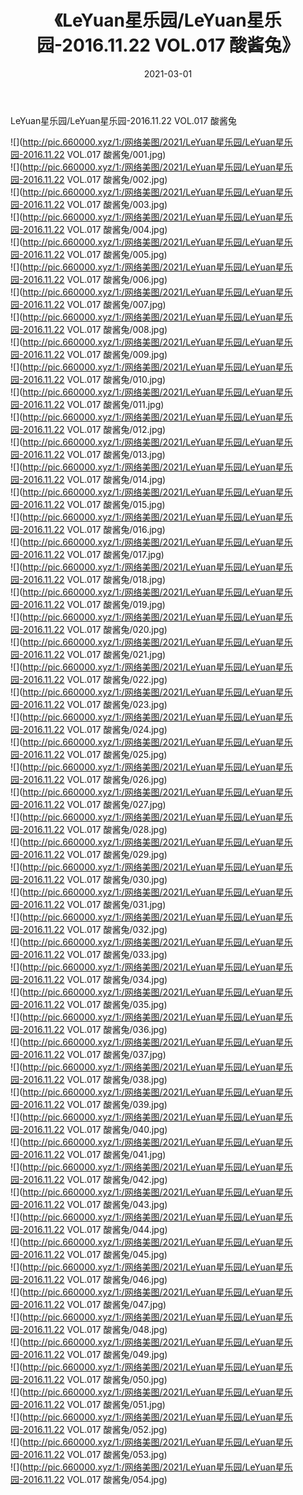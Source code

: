 ﻿---
layout: post
title:  《LeYuan星乐园/LeYuan星乐园-2016.11.22 VOL.017 酸酱兔》
date:   2021-03-01
img: http://pic.660000.xyz/1:/网络美图/2021/LeYuan星乐园/LeYuan星乐园-2016.11.22 VOL.017 酸酱兔/000.jpg
categories: [美女, 清纯, 唯美]
---

LeYuan星乐园/LeYuan星乐园-2016.11.22 VOL.017 酸酱兔

 ![](http://pic.660000.xyz/1:/网络美图/2021/LeYuan星乐园/LeYuan星乐园-2016.11.22 VOL.017 酸酱兔/001.jpg) <br>![](http://pic.660000.xyz/1:/网络美图/2021/LeYuan星乐园/LeYuan星乐园-2016.11.22 VOL.017 酸酱兔/002.jpg) <br>![](http://pic.660000.xyz/1:/网络美图/2021/LeYuan星乐园/LeYuan星乐园-2016.11.22 VOL.017 酸酱兔/003.jpg) <br>![](http://pic.660000.xyz/1:/网络美图/2021/LeYuan星乐园/LeYuan星乐园-2016.11.22 VOL.017 酸酱兔/004.jpg) <br>![](http://pic.660000.xyz/1:/网络美图/2021/LeYuan星乐园/LeYuan星乐园-2016.11.22 VOL.017 酸酱兔/005.jpg) <br>![](http://pic.660000.xyz/1:/网络美图/2021/LeYuan星乐园/LeYuan星乐园-2016.11.22 VOL.017 酸酱兔/006.jpg) <br>![](http://pic.660000.xyz/1:/网络美图/2021/LeYuan星乐园/LeYuan星乐园-2016.11.22 VOL.017 酸酱兔/007.jpg) <br>![](http://pic.660000.xyz/1:/网络美图/2021/LeYuan星乐园/LeYuan星乐园-2016.11.22 VOL.017 酸酱兔/008.jpg) <br>![](http://pic.660000.xyz/1:/网络美图/2021/LeYuan星乐园/LeYuan星乐园-2016.11.22 VOL.017 酸酱兔/009.jpg) <br>![](http://pic.660000.xyz/1:/网络美图/2021/LeYuan星乐园/LeYuan星乐园-2016.11.22 VOL.017 酸酱兔/010.jpg) <br>![](http://pic.660000.xyz/1:/网络美图/2021/LeYuan星乐园/LeYuan星乐园-2016.11.22 VOL.017 酸酱兔/011.jpg) <br>![](http://pic.660000.xyz/1:/网络美图/2021/LeYuan星乐园/LeYuan星乐园-2016.11.22 VOL.017 酸酱兔/012.jpg) <br>![](http://pic.660000.xyz/1:/网络美图/2021/LeYuan星乐园/LeYuan星乐园-2016.11.22 VOL.017 酸酱兔/013.jpg) <br>![](http://pic.660000.xyz/1:/网络美图/2021/LeYuan星乐园/LeYuan星乐园-2016.11.22 VOL.017 酸酱兔/014.jpg) <br>![](http://pic.660000.xyz/1:/网络美图/2021/LeYuan星乐园/LeYuan星乐园-2016.11.22 VOL.017 酸酱兔/015.jpg) <br>![](http://pic.660000.xyz/1:/网络美图/2021/LeYuan星乐园/LeYuan星乐园-2016.11.22 VOL.017 酸酱兔/016.jpg) <br>![](http://pic.660000.xyz/1:/网络美图/2021/LeYuan星乐园/LeYuan星乐园-2016.11.22 VOL.017 酸酱兔/017.jpg) <br>![](http://pic.660000.xyz/1:/网络美图/2021/LeYuan星乐园/LeYuan星乐园-2016.11.22 VOL.017 酸酱兔/018.jpg) <br>![](http://pic.660000.xyz/1:/网络美图/2021/LeYuan星乐园/LeYuan星乐园-2016.11.22 VOL.017 酸酱兔/019.jpg) <br>![](http://pic.660000.xyz/1:/网络美图/2021/LeYuan星乐园/LeYuan星乐园-2016.11.22 VOL.017 酸酱兔/020.jpg) <br>![](http://pic.660000.xyz/1:/网络美图/2021/LeYuan星乐园/LeYuan星乐园-2016.11.22 VOL.017 酸酱兔/021.jpg) <br>![](http://pic.660000.xyz/1:/网络美图/2021/LeYuan星乐园/LeYuan星乐园-2016.11.22 VOL.017 酸酱兔/022.jpg) <br>![](http://pic.660000.xyz/1:/网络美图/2021/LeYuan星乐园/LeYuan星乐园-2016.11.22 VOL.017 酸酱兔/023.jpg) <br>![](http://pic.660000.xyz/1:/网络美图/2021/LeYuan星乐园/LeYuan星乐园-2016.11.22 VOL.017 酸酱兔/024.jpg) <br>![](http://pic.660000.xyz/1:/网络美图/2021/LeYuan星乐园/LeYuan星乐园-2016.11.22 VOL.017 酸酱兔/025.jpg) <br>![](http://pic.660000.xyz/1:/网络美图/2021/LeYuan星乐园/LeYuan星乐园-2016.11.22 VOL.017 酸酱兔/026.jpg) <br>![](http://pic.660000.xyz/1:/网络美图/2021/LeYuan星乐园/LeYuan星乐园-2016.11.22 VOL.017 酸酱兔/027.jpg) <br>![](http://pic.660000.xyz/1:/网络美图/2021/LeYuan星乐园/LeYuan星乐园-2016.11.22 VOL.017 酸酱兔/028.jpg) <br>![](http://pic.660000.xyz/1:/网络美图/2021/LeYuan星乐园/LeYuan星乐园-2016.11.22 VOL.017 酸酱兔/029.jpg) <br>![](http://pic.660000.xyz/1:/网络美图/2021/LeYuan星乐园/LeYuan星乐园-2016.11.22 VOL.017 酸酱兔/030.jpg) <br>![](http://pic.660000.xyz/1:/网络美图/2021/LeYuan星乐园/LeYuan星乐园-2016.11.22 VOL.017 酸酱兔/031.jpg) <br>![](http://pic.660000.xyz/1:/网络美图/2021/LeYuan星乐园/LeYuan星乐园-2016.11.22 VOL.017 酸酱兔/032.jpg) <br>![](http://pic.660000.xyz/1:/网络美图/2021/LeYuan星乐园/LeYuan星乐园-2016.11.22 VOL.017 酸酱兔/033.jpg) <br>![](http://pic.660000.xyz/1:/网络美图/2021/LeYuan星乐园/LeYuan星乐园-2016.11.22 VOL.017 酸酱兔/034.jpg) <br>![](http://pic.660000.xyz/1:/网络美图/2021/LeYuan星乐园/LeYuan星乐园-2016.11.22 VOL.017 酸酱兔/035.jpg) <br>![](http://pic.660000.xyz/1:/网络美图/2021/LeYuan星乐园/LeYuan星乐园-2016.11.22 VOL.017 酸酱兔/036.jpg) <br>![](http://pic.660000.xyz/1:/网络美图/2021/LeYuan星乐园/LeYuan星乐园-2016.11.22 VOL.017 酸酱兔/037.jpg) <br>![](http://pic.660000.xyz/1:/网络美图/2021/LeYuan星乐园/LeYuan星乐园-2016.11.22 VOL.017 酸酱兔/038.jpg) <br>![](http://pic.660000.xyz/1:/网络美图/2021/LeYuan星乐园/LeYuan星乐园-2016.11.22 VOL.017 酸酱兔/039.jpg) <br>![](http://pic.660000.xyz/1:/网络美图/2021/LeYuan星乐园/LeYuan星乐园-2016.11.22 VOL.017 酸酱兔/040.jpg) <br>![](http://pic.660000.xyz/1:/网络美图/2021/LeYuan星乐园/LeYuan星乐园-2016.11.22 VOL.017 酸酱兔/041.jpg) <br>![](http://pic.660000.xyz/1:/网络美图/2021/LeYuan星乐园/LeYuan星乐园-2016.11.22 VOL.017 酸酱兔/042.jpg) <br>![](http://pic.660000.xyz/1:/网络美图/2021/LeYuan星乐园/LeYuan星乐园-2016.11.22 VOL.017 酸酱兔/043.jpg) <br>![](http://pic.660000.xyz/1:/网络美图/2021/LeYuan星乐园/LeYuan星乐园-2016.11.22 VOL.017 酸酱兔/044.jpg) <br>![](http://pic.660000.xyz/1:/网络美图/2021/LeYuan星乐园/LeYuan星乐园-2016.11.22 VOL.017 酸酱兔/045.jpg) <br>![](http://pic.660000.xyz/1:/网络美图/2021/LeYuan星乐园/LeYuan星乐园-2016.11.22 VOL.017 酸酱兔/046.jpg) <br>![](http://pic.660000.xyz/1:/网络美图/2021/LeYuan星乐园/LeYuan星乐园-2016.11.22 VOL.017 酸酱兔/047.jpg) <br>![](http://pic.660000.xyz/1:/网络美图/2021/LeYuan星乐园/LeYuan星乐园-2016.11.22 VOL.017 酸酱兔/048.jpg) <br>![](http://pic.660000.xyz/1:/网络美图/2021/LeYuan星乐园/LeYuan星乐园-2016.11.22 VOL.017 酸酱兔/049.jpg) <br>![](http://pic.660000.xyz/1:/网络美图/2021/LeYuan星乐园/LeYuan星乐园-2016.11.22 VOL.017 酸酱兔/050.jpg) <br>![](http://pic.660000.xyz/1:/网络美图/2021/LeYuan星乐园/LeYuan星乐园-2016.11.22 VOL.017 酸酱兔/051.jpg) <br>![](http://pic.660000.xyz/1:/网络美图/2021/LeYuan星乐园/LeYuan星乐园-2016.11.22 VOL.017 酸酱兔/052.jpg) <br>![](http://pic.660000.xyz/1:/网络美图/2021/LeYuan星乐园/LeYuan星乐园-2016.11.22 VOL.017 酸酱兔/053.jpg) <br>![](http://pic.660000.xyz/1:/网络美图/2021/LeYuan星乐园/LeYuan星乐园-2016.11.22 VOL.017 酸酱兔/054.jpg) <br>